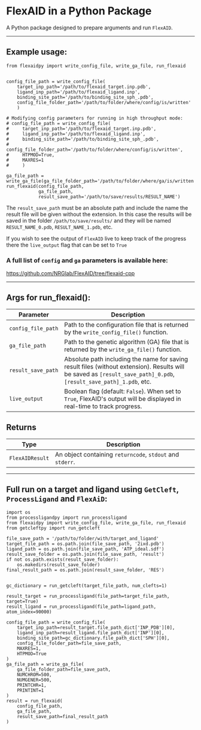 # FlexAID in a Python Package

A Python package designed to prepare arguments and run `FlexAID`.

---

## Example usage:

```
from flexaidpy import write_config_file, write_ga_file, run_flexaid


config_file_path = write_config_file(
    target_inp_path='/path/to/flexaid_target.inp.pdb',
    ligand_inp_path='/path/to/flexaid_ligand.inp',
    binding_site_path='/path/to/binding_site_sph_.pdb',
    config_file_folder_path='/path/to/folder/where/config/is/written'
    )

# Modifying config parameters for running in high throughput mode: 
# config_file_path = write_config_file(
#     target_inp_path='/path/to/flexaid_target.inp.pdb',
#     ligand_inp_path='/path/to/flexaid_ligand.inp',
#     binding_site_path='/path/to/binding_site_sph_.pdb',
#     config_file_folder_path='/path/to/folder/where/config/is/written',
#     HTPMOD=True, 
#     MAXRES=1
#     )

ga_file_path = write_ga_file(ga_file_folder_path='/path/to/folder/where/ga/is/written')
run_flexaid(config_file_path,
            ga_file_path,
            result_save_path='/path/to/save/results/RESULT_NAME')
```

The `result_save_path` must be an absolute path and include the name the result file will be given without the extension.
In this case the results will be saved in the folder `/path/to/save/results/` and they will be named `RESULT_NAME_0.pdb`, `RESULT_NAME_1.pdb`, etc.

If you wish to see the output of `FlexAID` live to keep track of the progress there the `live_output` flag that can be set to `True`


### A full list of `config` and `ga` parameters is available here:
https://github.com/NRGlab/FlexAID/tree/flexaid-cpp

---
## Args for run_flexaid():

| Parameter            | Description                                                                                                                                                         |
|----------------------|---------------------------------------------------------------------------------------------------------------------------------------------------------------------|
| `config_file_path`   | Path to the configuration file that is returned by the `write_config_file()` function.                                                                              |
| `ga_file_path`       | Path to the genetic algorithm (GA) file that is returned by the `write_ga_file()` function.                                                                         |
| `result_save_path`   | Absolute path including the name for saving result files (without extension). Results will be saved as `[result_save_path]_0.pdb`, `[result_save_path]_1.pdb`, etc. |
| `live_output`        | Boolean flag (default: `False`). When set to `True`, FlexAID's output will be displayed in real-time to track progress.                                             |

## Returns

| Type            | Description                                               |
|-----------------|-----------------------------------------------------------|
| `FlexAIDResult` | An object containing `returncode`, `stdout` and `stderr`. |

---

## Full run on a target and ligand using `GetCleft`, `ProcessLigand` and `FlexAiD`:

```
import os
from processligandpy import run_processligand
from flexaidpy import write_config_file, write_ga_file, run_flexaid
from getcleftpy import run_getcleft

file_save_path = '/path/to/folder/with/target_and_ligand'
target_file_path = os.path.join(file_save_path, '2ixd.pdb')
ligand_path = os.path.join(file_save_path, 'ATP_ideal.sdf')
result_save_folder = os.path.join(file_save_path, 'result')
if not os.path.exists(result_save_folder):
    os.makedirs(result_save_folder)
final_result_path = os.path.join(result_save_folder, 'RES')


gc_dictionary = run_getcleft(target_file_path, num_clefts=1)

result_target = run_processligand(file_path=target_file_path, target=True)
result_ligand = run_processligand(file_path=ligand_path, atom_index=90000)

config_file_path = write_config_file(
    target_inp_path=result_target.file_path_dict['INP_PDB'][0],
    ligand_inp_path=result_ligand.file_path_dict['INP'][0],
    binding_site_path=gc_dictionary.file_path_dict['SPH'][0],
    config_file_folder_path=file_save_path,
    MAXRES=1,
    HTPMOD=True
)
ga_file_path = write_ga_file(
    ga_file_folder_path=file_save_path,
    NUMCHROM=500,
    NUMGENER=500,
    PRINTCHR=1,
    PRINTINT=1
)
result = run_flexaid(
    config_file_path,
    ga_file_path,
    result_save_path=final_result_path
)
```